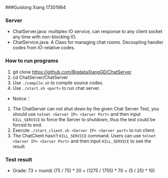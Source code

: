 ###Guidong Xiang 17301984

### Server
- ChatServer.java: multiplex IO service, can response to any client socket any time with non-blocking IO.
- ChatService.java: A Class for managing chat rooms. Decoupling handler codes from IO-relative codes.

### How to run programs
1. git clone https://github.com/BigdataXiangGD/ChatServer
1. cd ChatServer/ChatServer
1. Use `./compile.sh` to compile source codes.
1. Use `./start.sh <port>` to run chat server.

- Notice：
1. The ChatServer can not shut down by the given Chat Server Test, you should use `telnet <Server IP> <Server Port>` and then input `KILL_SERVICE` to force the Server to shutdown, thus the test could be forced to end.
1. Execute `./start_client.sh <Server IP> <Server port>` to run client.
1. The ChatClient hasn't `KILL_SERVICE` command. Users can use `telnet <Server IP> <Server Port>` and then input `KILL_SERVICE` to see the result.

### Test result
- Grade: 73 = round( (75 / 75) * 20 + (1275 / 1755) * 70 + (5 / 25) * 10)
